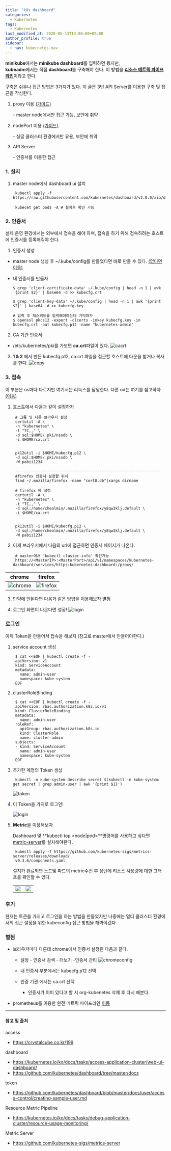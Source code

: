 ```yaml
---
title: "k8s dashboard"
categories: 
  - Kubernetes
tags:
  - Kubernetes
last_modified_at: 2020-05-13T13:00:00+09:00
author_profile: true
sidebar:
  - nav: kubernetes-nav
---
```


**minikube**에서는 **minikube dashboard**를 입력하면 됬지만, <br/>
**kubeadm**에서는 직접 **dashboard**를 구축해야 한다.
이 방법을 [**리소스 메트릭 파이프라인**](https://kubernetes.io/ko/docs/tasks/debug-application-cluster/resource-metrics-pipeline/)이라고 한다.

구축은 쉬우나 
접근 방법은 3가지가 있다. 이 글은 3번 API Server를 이용한 구축 및 접근을 작성한다.

1. proxy 이용 [(가이드)](https://kubernetes.io/ko/docs/tasks/access-application-cluster/web-ui-dashboard/)

    \- master node에서만 접근 가능, 보안에 취약

2. nodePort 이용 [(가이드)](https://github.com/kubernetes/dashboard/blob/master/docs/user/accessing-dashboard/README.md)

    \-  싱글 클러스터 환경에서만 유용, 보안에 취약

3. API Server

    \- 인증서를 이용한 접근

### 1. 설치

1. master node에서 dashboard ui 설치

        kubectl apply -f https://raw.githubusercontent.com/kubernetes/dashboard/v2.0.0/aio/deploy/recommended.yaml

        kubecet get pods -A # 설치후 확인 가능


### 2. 인증서 
실제 운영 환경에서는 외부에서 접속을 해야 하며, 접속을 하기 위해 접속하려는 호스트에 인증서를 등록해줘야 한다.

1. 인증서 생성

-   master node 생성 후 ~/.kube/config를 만들었다면 바로 만들 수 있다. [(없다면 이동)](./2020-05-25-kubeadm.md#생성)
-   내 인증서를 만들자

        $ grep 'client-certificate-data' ~/.kube/config | head -n 1 | awk '{print $2}' | base64 -d >> kubecfg.crt

        $ grep 'client-key-data' ~/.kube/config | head -n 1 | awk '{print $2}' | base64 -d >> kubecfg.key

        # 입력 후 패스워드를 입력해야하는데 기억하자
        $ openssl pkcs12 -export -clcerts -inkey kubecfg.key -in kubecfg.crt -out kubecfg.p12 -name "kubernetes-admin"

2. CA 기관 인증서 
-   /etc/kubernetes/pki를 가보면 **ca.crt**파일이 있다.
    ![cacrt](/assets/img/posts/kubernetes/dashboard/cacrt.png)


3. **1 & 2** 에서 만든 kubecfg.p12, ca.crt 파일을 접근할 호스트에 다운을 받거나 복사를 한다.
    ![copy](/assets/img/posts/kubernetes/dashboard/copy.png)

### 3. 접속

이 부분은 os마다 다르지만 여기서는 리눅스를 담당한다. 다른 od는 여기를 참고하자 [(이동)](https://crystalcube.co.kr/199)

1. 호스트에서 다음과 같이 설정하자
   
        # 크롬 및 다른 브라우저 설정
        certutil -A \
        -n "kubernetes" \
        -t "TC,," \
        -d sql:$HOME/.pki/nssdb \
        -i $HOME/ca.crt


        pk12util -i $HOME/kubecfg.p12 \
        -d sql:$HOME/.pki/nssdb \
        -W pabii1234

        ----------------------------------------------------------------
        #firefox 인증서 설정할 위치
        find ~/.mozilla/firefox -name "cert8.db"|xargs dirname

        # firefox 에 설정
        certutil -A \
        -n "kubernetes" \
        -t "TC,," \
        -d sql:/home/cheolmin/.mozilla/firefox/y8qw3klj.default \
        -i $HOME/ca.crt


        pk12util -i $HOME/kubecfg.p12 \
        -d sql:/home/cheolmin/.mozilla/firefox/y8qw3klj.default \
        -W pabii1234


2. 이제 브라우저에서 다음의 url에 접근하면 인증서 페이지가 나온다.
            
        # master에서 'kubectl cluster-info' 확인가능
        https://<MasterIP>:<MasterPort>/api/v1/namespaces/kubernetes-dashboard/services/https:kubernetes-dashboard:/proxy/

|chrome|firefox|
|:---:|:---:|
|![chrome](/assets/img/posts/kubernetes/dashboard/chrome.png)|![firefox](/assets/img/posts/kubernetes/dashboard/firefox.png)|

3. 만약에 안된다면 다음과 같은 방법을 이용해보자 [별첨](#별첨)

4. 로그인 화면이 나온다면 성공!
   ![login](/assets/img/posts/kubernetes/dashboard/login.png)


### 로그인

이제 Token을 만들어서 접속을 해보자 (참고로 master에서 만들어야한다.)

1. service account 생성

        $ cat <<EOF | kubectl create -f -
        apiVersion: v1
        kind: ServiceAccount
        metadata:
          name: admin-user
          namespace: kube-system
        EOF

2. clusterRoleBinding

        $ cat <<EOF | kubectl create -f -
        apiVersion: rbac.authorization.k8s.io/v1
        kind: ClusterRoleBinding
        metadata:
          name: admin-user
        roleRef:
          apiGroup: rbac.authorization.k8s.io
          kind: ClusterRole
          name: cluster-admin
        subjects:
        - kind: ServiceAccount
          name: admin-user
          namespace: kube-system
        EOF

3. 추가한 계정의 Token 생성

        kubectl -n kube-system describe secret $(kubectl -n kube-system get secret | grep admin-user | awk '{print $1}')

    ![token](/assets/img/posts/kubernetes/dashboard/token.png)

4. 이 Token을 가지로 로그인!

    ![login](/assets/img/posts/kubernetes/dashboard/logined.png)


5. **Metric**을 이용해보자
    
    Dashboard 및 **kubectl top <node|pod>**명령어를 사용하고 싶다면 [metric-server](https://kubernetes.io/ko/docs/tasks/debug-application-cluster/resource-metrics-pipeline/)를 설치해야한다.

        kubectl apply -f https://github.com/kubernetes-sigs/metrics-server/releases/download/
        v0.3.6/components.yaml

    설치가 완료되면 노드및 파드의 metric수진 후 상단에 리소스 사용량에 대한 그래프를 확인할 수 있다.
    
    <table style="text-align:center;">
        <tr>
            <td>
                <img src="/assets/img/posts/kubernetes/dashboard/1.png"/>        
            </td>
            <td>
                <img src="/assets/img/posts/kubernetes/dashboard/2.png"/>
            </td>
        </tr>  
    </table>


### 후기
현재는 토큰을 가지고 로그인을 하는 방법을 만들었지만 나중에는 멀티 클러스터 환경에서의 접근 설정을 위한 kubeconfig 접근 방법을 해봐야겠다.


### 별첨

-   브라우저마다 다른데 chrome에서 인증서 설정은 다음과 같다.

    -   설정 - 인증서 검색 - 더보기 -인증서 관리
        ![chromeconfig](/assets/img/posts/kubernetes/dashboard/chromeconfig.png)

    -   내 인증서 부분에서는 kubecfg.p12 선택
    -   인증 기관 에서는 ca.crt 선택
        - 인증서가 이미 있다고 할 시 org-kubenetes 삭제 후 다시 해본다.
    

- prometheus를 이용한 완전 메트릭 파이프라인 [이동](https://gruuuuu.github.io/cloud/monitoring-02/#)



---
#### 참고 및 출처

access
- <https://crystalcube.co.kr/199>

dashboard
- <https://kubernetes.io/ko/docs/tasks/access-application-cluster/web-ui-dashboard/>
- <https://github.com/kubernetes/dashboard/tree/master/docs>

token
- <https://github.com/kubernetes/dashboard/blob/master/docs/user/access-control/creating-sample-user.md>

Resource Metric Pipeline
- <https://kubernetes.io/ko/docs/tasks/debug-application-cluster/resource-usage-monitoring/>

Metric Server
- <https://github.com/kubernetes-sigs/metrics-server>